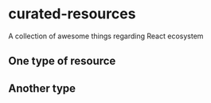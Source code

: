 # curated-resources
A collection of awesome things regarding React ecosystem

## One type of resource

## Another type

